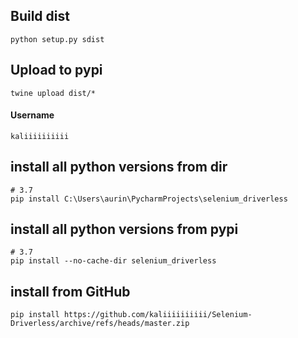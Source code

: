 ## Build dist
```shell
python setup.py sdist
```

## Upload to pypi
```shell
twine upload dist/*
```
#### Username
```
kaliiiiiiiiii
```

## install all python versions from dir
```shell
# 3.7
pip install C:\Users\aurin\PycharmProjects\selenium_driverless
```

## install all python versions from pypi
```shell
# 3.7
pip install --no-cache-dir selenium_driverless
```

## install from GitHub
```shell
pip install https://github.com/kaliiiiiiiiii/Selenium-Driverless/archive/refs/heads/master.zip
```
